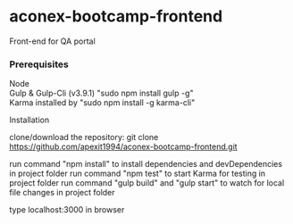 # aconex-bootcamp-frontend

Front-end for QA portal


<h3>Prerequisites</h3>


Node <br>
Gulp & Gulp-Cli (v3.9.1) "sudo npm install gulp -g"<br>
Karma  installed by "sudo npm install -g karma-cli"<br> 


Installation

clone/download the repository: git clone 
https://github.com/apexit1994/aconex-bootcamp-frontend.git

run command "npm install" to install dependencies and devDependencies in project folder
run command "npm test" to start Karma for testing in project folder
run command "gulp build" and "gulp start" to watch for local file changes in project folder

type localhost:3000 in browser